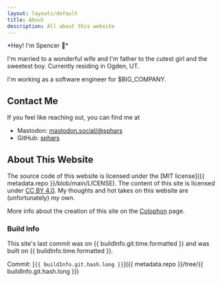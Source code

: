 ```yaml
---
layout: layouts/default
title: About
description: All about this website
---
```


*Hey! I'm Spencer 👋*️

I'm married to a wonderful wife and I'm father to the cutest girl and the sweetest boy. Currently residing in Ogden, UT.

I'm working as a software engineer for $BIG_COMPANY.

## Contact Me

If you feel like reaching out, you can find me at
 * Mastodon: [mastodon.social/@sphars](https://mastodon.social/@sphars)
 * GitHub: [sphars](https://github.com/sphars)

## About This Website

The source code of this website is licensed under the [MIT license]({{ metadata.repo }}/blob/main/LICENSE). The content of this site is licensed under [CC BY 4.0](https://creativecommons.org/licenses/by/4.0/). My thoughts and hot takes on this website are (unfortunately) my own.

More info about the creation of this site on the [Colophon](/colophon) page.

### Build Info

This site's last commit was on {{ buildInfo.git.time.formatted }} and was built on {{ buildInfo.time.formatted }}. 

Commit: [`{{ buildInfo.git.hash.long }}`]({{ metadata.repo }}/tree/{{ buildInfo.git.hash.long }})
